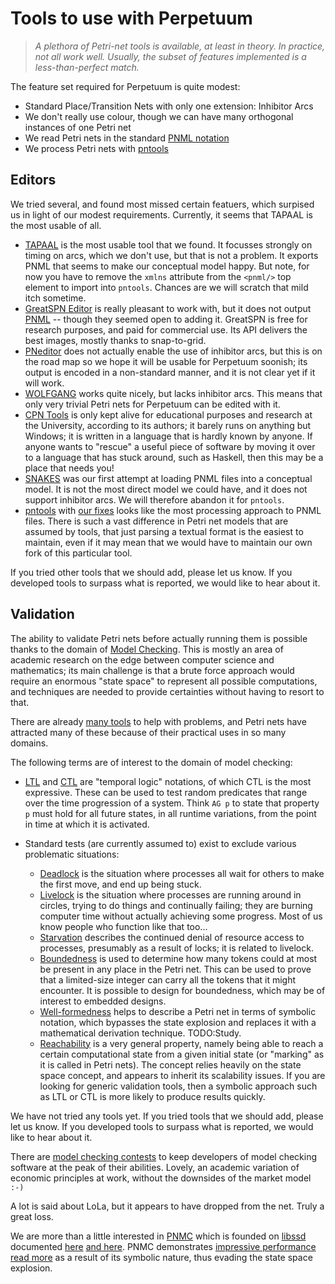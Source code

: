 # Tools to use with Perpetuum

> *A plethora of Petri-net tools is available, at least in theory.  In
> practice, not all work well.  Usually, the subset of features implemented
> is a less-than-perfect match.*

The feature set required for Perpetuum is quite modest:

  * Standard Place/Transition Nets with only one extension: Inhibitor Arcs
  * We don't really use colour, though we can have many orthogonal instances
    of one Petri net
  * We read Petri nets in the standard
    [PNML notation](http://pnml.org)
  * We process Petri nets with
    [pntools](https://github.com/vanrein/pntools)


## Editors

We tried several, and found most missed certain featuers, which surpised us
in light of our modest requirements.  Currently, it seems that TAPAAL
is the most usable of all.

  * [TAPAAL](http://www.tapaal.net) is the most usable tool that we found.
    It focusses strongly on timing on arcs, which we don't use, but that is
    not a problem.  It exports PNML that seems to make our conceptual model
    happy.  But note, for now you have to remove the `xmlns` attribute from
    the `<pnml/>` top element to import into `pntools`.  Chances are we will
    scratch that mild itch sometime.
  * [GreatSPN Editor](http://www.di.unito.it/~amparore/mc4cslta/editor.html)
    is really pleasant to work with, but it does not output
    [PNML](http://www.pnml.org) -- though they seemed open to adding it.
    GreatSPN is free for research purposes, and paid for commercial use.
    Its API delivers the best images, mostly thanks to snap-to-grid.
  * [PNeditor](http://www.pneditor.org) does not actually enable the use of
    inhibitor arcs, but this is on the road map so we hope it will be usable
    for Perpetuum soonish; its output is encoded in a non-standard manner,
    and it is not clear yet if it will work.
  * [WOLFGANG](https://sourceforge.net/projects/wolfgang-editor/)
    works quite nicely, but lacks inhibitor arcs.  This means that only
    very trivial Petri nets for Perpetuum can be edited with it.
  * [CPN Tools](http://cpntools.org) is only kept alive for educational
    purposes and research at the University, according to its authors;
    it barely runs on anything but Windows; it is written in a language
    that is hardly known by anyone.  If anyone wants to "rescue" a useful
    piece of software by moving it over to a language that has stuck
    around, such as Haskell, then this may be a place that needs you!
  * [SNAKES](https://www.ibisc.univ-evry.fr/~fpommereau/SNAKES/API/index.html)
    was our first attempt at loading PNML files into a conceptual model.
    It is not the most direct model we could have, and it does not support
    inhibitor arcs.  We will therefore abandon it for `pntools`.
  * [pntools](https://github.com/irgangla/pntools)
    with
    [our fixes](https://github.com/vanrein/pntools)
    looks like the most processing approach to PNML files.  There is such a
    vast difference in Petri net models that are assumed by tools, that just
    parsing a textual format is the easiest to maintain, even if it may mean
    that we would have to maintain our own fork of this particular tool.

If you tried other tools that we should add, please let us know.  If you
developed tools to surpass what is reported, we would like to hear about it.


## Validation

The ability to validate Petri nets before actually running them is possible
thanks to the domain of
[Model Checking](https://en.wikipedia.org/wiki/Model_checking).
This is mostly an area of academic research on the edge between
computer science and mathematics; its main challenge is that a brute force
approach would require an enormous "state space" to represent all possible
computations, and techniques are needed to provide certainties without
having to resort to that.

There are already
[many tools](https://en.wikipedia.org/wiki/List_of_model_checking_tools)
to help with problems, and Petri nets have attracted many of these because
of their practical uses in so many domains.

The following terms are of interest to the domain of model checking:

  * [LTL](https://en.wikipedia.org/wiki/Linear_temporal_logic)
    and
    [CTL](https://en.wikipedia.org/wiki/Computation_tree_logic)
    are "temporal logic" notations, of which CTL is the most expressive.
    These can be used to test random predicates that range over the time
    progression of a system.  Think `AG p` to state that property `p`
    must hold for all future states, in all runtime variations, from the
    point in time at which it is activated.

  * Standard tests (are currently assumed to) exist to exclude various
    problematic situations:
      - [Deadlock](https://en.wikipedia.org/wiki/Deadlock)
        is the situation where processes all wait for
        others to make the first move, and end up being stuck.
      - [Livelock](https://en.wikipedia.org/wiki/Deadlock#Livelock)
        is the situation where processes are running around in circles,
        trying to do things and continually failing; they are burning
        computer time without actually achieving some progress.  Most of us
        know people who function like that too...
      - [Starvation](https://en.wikipedia.org/wiki/Starvation_(computer_science))
        describes the continued denial of resource access to processes,
        presumably as a result of locks; it is related to livelock.
      - [Boundedness](https://en.wikipedia.org/wiki/Petri_net#Boundedness)
        is used to determine how many tokens could at most be present in any
        place in the Petri net.  This can be used to prove that a limited-size
        integer can carry all the tokens that it might encounter.  It is
        possible to design for boundedness, which may be of interest to
        embedded designs.
      - [Well-formedness](https://en.wikipedia.org/wiki/Well-formed_Petri_net)
        helps to describe a Petri net in terms of symbolic notation, which
        bypasses the state explosion and replaces it with a mathematical
        derivation technique.  TODO:Study.
      - [Reachability](https://en.wikipedia.org/wiki/Petri_net#Reachability)
        is a very general property, namely being able to reach a certain
        computational state from a given initial state (or "marking" as it
        is called in Petri nets).  The concept relies heavily on the state
        space concept, and appears to inherit its scalability issues.  If
        you are looking for generic validation tools, then a symbolic approach
        such as LTL or CTL is more likely to produce results quickly.

We have not tried any tools yet.  If you tried tools that we should add,
please let us know.  If you developed tools to surpass what is reported, we
would like to hear about it.

There are
[model checking contests](http://mcc.lip6.fr/results.php)
to keep developers of model checking software at the peak of their abilities.
Lovely, an academic variation of economic principles at work, without the
downsides of the market model `:-)`

A lot is said about LoLa, but it appears to have dropped from the net.
Truly a great loss.

We are more than a little interested in
[PNMC](https://ahamez.github.io/pnmc/)
which is founded on
[libssd](https://github.com/ahamez/libsdd)
documented
[here](http://reasoning.cs.ucla.edu/sdd/doc/sdd-beginner-manual.pdf)
[and here](http://reasoning.cs.ucla.edu/sdd/doc/sdd-advanced-manual.pdf).
PNMC demonstrates
[impressive performance](https://www.researchgate.net/publication/220444223_Building_Efficient_Model_Checkers_using_Hierarchical_Set_Decision_Diagrams_and_Automatic_Saturation)
[read more](https://www.researchgate.net/publication/307585994_A_Symbolic_Model_Checker_for_Petri_Nets_pnmc)
as a result of its symbolic nature, thus evading the state space explosion.

